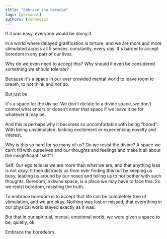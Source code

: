```yaml
---
title: "Embrace the boredom"
tags: [personal]
authors: [ronamosa]
---
```


If it was easy, everyone would be doing it.

In a world where delayed gratification is torture, and we are more and more stimulated across all 5 senses, constantly, every day. It's harder to accept boredom in any part of our lives.

Why do we even need to accept this? Why should it even be considered something we should tolerate?

Because it's a space in our ever crowded mental world to leave room to breath, to *not* think and *not* do.

But just be.

<!-- truncate -->

It's a space for the divine. We don't dictate to a divine space, we don't control what enters or doesn't enter that space if we leave it be for whatever it may be.

And this is perhaps why it becomes so uncomfortable with being "bored". With being unstimulated, lacking excitement or experiencing novelty and interest.

Why is this so hard for so many of us? Do we resist the divine? A space we can't fill with ourselves and our thoughts and feelings and make it all about the insignificant "self"?

Self. Our ego tells us we are more than what we are, and that anything less is not okay. It then distracts us from ever finding this out by keeping us busy, leading us around by our noses and telling us to not bother with such thoughts. Boredom, a divine space, is a place we may have to face this. So we resist boredom, resisting the truth.

To embrace boredom is to accept that life can be completely free of stimulation, and we are okay. Nothing was lost or missed, that everything in our physical world stayed exactly as it was.

But that in our spiritual, mental, emotional world, we were given a space to be, quietly, ok.

Embrace the boredeom.
